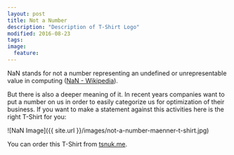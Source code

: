 ```yaml
---
layout: post
title: Not a Number
description: "Description of T-Shirt Logo"
modified: 2016-08-23
tags:
image:
  feature: 
---
```


NaN stands for not a number representing an undefined or unrepresentable value in computing
([NaN - Wikipedia](https://en.wikipedia.org/wiki/NaN)). 

But there is also a deeper meaning of it. In recent years companies want to put a number on us 
in order to easily categorize us for optimization of their business. If you want to make a statement 
against this activities here is the right T-Shirt for you:

![NaN Image]({{ site.url }}/images/not-a-number-maenner-t-shirt.jpg)

You can order this T-Shirt from
[tsnuk.me](http://www.tsnuk.me/thomas).
